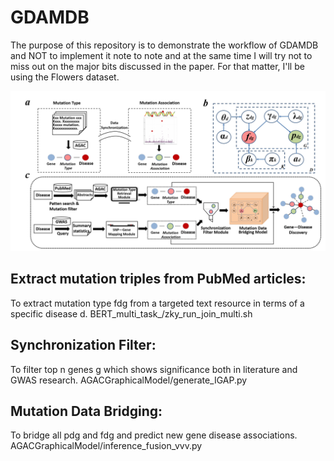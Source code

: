 # GDAMDB
The purpose of this repository is to demonstrate the workflow of 
GDAMDB and NOT to implement it note to note and at the same time I will
 try not to miss out on the major bits discussed in the paper.
 For that matter, I'll be using the Flowers dataset.

![avatar](picture/workflow.png)

## Extract mutation triples from PubMed articles: 
To extract mutation type fdg from a targeted text resource in terms of a specific disease d.
BERT_multi_task_/zky_run_join_multi.sh
 
## Synchronization Filter: 
To filter top n genes g which shows significance both in literature and GWAS research.
AGACGraphicalModel/generate_IGAP.py
 
## Mutation Data Bridging: 
To bridge all pdg and fdg and predict new gene disease associations.  
AGACGraphicalModel/inference_fusion_vvv.py

